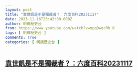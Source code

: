 ```yaml
---
layout: post
title: "袁世凱是不是獨裁者？：六度百科20231117"
date: 2023-11-16T23:42:30.000Z
author: 明鏡歷史台
from: https://www.youtube.com/watch?v=mpqDwqcRh_0
tags: [ 明鏡歷史台 ]
comments: True
categories: [ 明鏡歷史台 ]
---
```

<!--1700178150000-->
[袁世凱是不是獨裁者？：六度百科20231117](https://www.youtube.com/watch?v=mpqDwqcRh_0)
------

<div>

</div>
